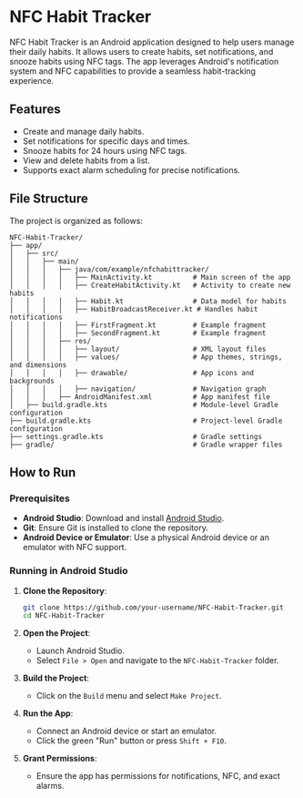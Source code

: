 # NFC Habit Tracker

NFC Habit Tracker is an Android application designed to help users manage their daily habits. It allows users to create habits, set notifications, and snooze habits using NFC tags. The app leverages Android's notification system and NFC capabilities to provide a seamless habit-tracking experience.

## Features

- Create and manage daily habits.
- Set notifications for specific days and times.
- Snooze habits for 24 hours using NFC tags.
- View and delete habits from a list.
- Supports exact alarm scheduling for precise notifications.

## File Structure

The project is organized as follows:

```
NFC-Habit-Tracker/
├── app/
│   ├── src/
│   │   ├── main/
│   │   │   ├── java/com/example/nfchabittracker/
│   │   │   │   ├── MainActivity.kt          # Main screen of the app
│   │   │   │   ├── CreateHabitActivity.kt   # Activity to create new habits
│   │   │   │   ├── Habit.kt                 # Data model for habits
│   │   │   │   ├── HabitBroadcastReceiver.kt # Handles habit notifications
│   │   │   │   ├── FirstFragment.kt         # Example fragment
│   │   │   │   ├── SecondFragment.kt        # Example fragment
│   │   │   ├── res/
│   │   │   │   ├── layout/                  # XML layout files
│   │   │   │   ├── values/                  # App themes, strings, and dimensions
│   │   │   │   ├── drawable/                # App icons and backgrounds
│   │   │   │   ├── navigation/              # Navigation graph
│   │   │   ├── AndroidManifest.xml          # App manifest file
│   ├── build.gradle.kts                     # Module-level Gradle configuration
├── build.gradle.kts                         # Project-level Gradle configuration
├── settings.gradle.kts                      # Gradle settings
├── gradle/                                  # Gradle wrapper files
```

## How to Run

### Prerequisites

- **Android Studio**: Download and install [Android Studio](https://developer.android.com/studio).
- **Git**: Ensure Git is installed to clone the repository.
- **Android Device or Emulator**: Use a physical Android device or an emulator with NFC support.

### Running in Android Studio

1. **Clone the Repository**:
   ```bash
   git clone https://github.com/your-username/NFC-Habit-Tracker.git
   cd NFC-Habit-Tracker
   ```

2. **Open the Project**:
   - Launch Android Studio.
   - Select `File > Open` and navigate to the `NFC-Habit-Tracker` folder.

3. **Build the Project**:
   - Click on the `Build` menu and select `Make Project`.

4. **Run the App**:
   - Connect an Android device or start an emulator.
   - Click the green "Run" button or press `Shift + F10`.

5. **Grant Permissions**:
   - Ensure the app has permissions for notifications, NFC, and exact alarms.
